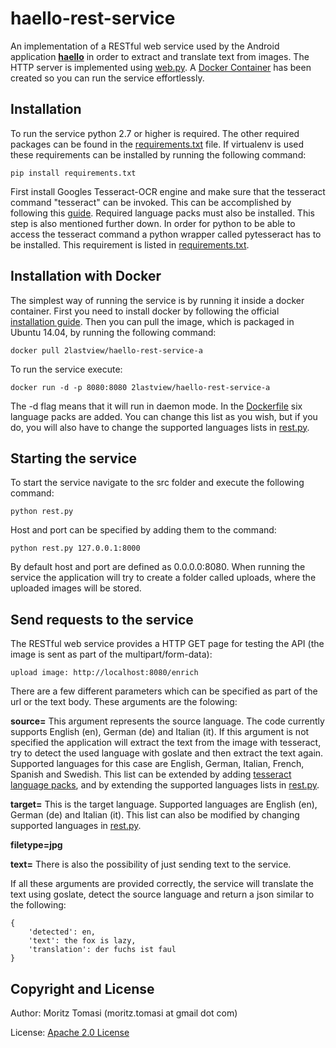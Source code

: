 haello-rest-service
===================

An implementation of a RESTful web service used by the Android application [**haello**](https://github.com/2lastview/haello-Android-Application)
in order to extract and translate text from images. The HTTP server is implemented using [web.py](http://webpy.org/). A [Docker Container](https://registry.hub.docker.com/u/2lastview/haello-rest-service/)
has been created so you can run the service effortlessly.

## Installation

To run the service python 2.7 or higher is required. The other required packages can be found in the [requirements.txt](https://github.com/2lastview/haello-Rest-Service/blob/master/requirements.txt)
file. If virtualenv is used these requirements can be installed by running the following command:

    pip install requirements.txt

First install Googles Tesseract-OCR engine and make sure that the tesseract command "tesseract" can be invoked.
This can be accomplished by following this [guide](https://code.google.com/p/tesseract-ocr/wiki/ReadMe). Required language
packs must also be installed. This step is also mentioned further down. In order for python to be able to
access the tesseract command a python wrapper called pytesseract has to be installed. This requirement is listed in
[requirements.txt](https://github.com/2lastview/haello-Rest-Service/blob/master/requirements.txt).

## Installation with Docker

The simplest way of running the service is by running it inside a docker container. First you need to install docker
by following the official [installation guide](https://docs.docker.com/installation/#installation). Then you can pull
the image, which is packaged in Ubuntu 14.04, by running the following command:

    docker pull 2lastview/haello-rest-service-a

To run the service execute:

    docker run -d -p 8080:8080 2lastview/haello-rest-service-a

The -d flag means that it will run in daemon mode. In the [Dockerfile](https://github.com/2lastview/haello-Rest-Service/blob/master/Dockerfile)
six language packs are added. You can change this list as you wish, but if you do, you will also have to change the supported
languages lists in [rest.py](https://github.com/2lastview/haello-Rest-Service/blob/master/src/rest.py).

## Starting the service

To start the service navigate to the src folder and execute the following command:

    python rest.py

Host and port can be specified by adding them to the command:

    python rest.py 127.0.0.1:8000

By default host and port are defined as 0.0.0.0:8080. When running the service the application will try to create a
folder called uploads, where the uploaded images will be stored.

## Send requests to the service

The RESTful web service provides a HTTP GET page for testing the API (the image is sent as part of the multipart/form-data):

    upload image: http://localhost:8080/enrich

There are a few different parameters which can be specified as part of the url or the text body. These arguments
are the folowing:

**source=**
This argument represents the source language. The code currently supports English (en), German (de) and Italian (it).
If this argument is not specified the application will extract the text from the image with tesseract, try to detect
the used language with goslate and then extract the text again. Supported languages for this case are English,
German, Italian, French, Spanish and Swedish. This list can be extended by adding [tesseract language packs](https://code.google.com/p/tesseract-ocr/downloads/list),
and by extending the supported languages lists in [rest.py](https://github.com/2lastview/haello-Rest-Service/blob/master/src/rest.py).

**target=**
This is the target language. Supported languages are English (en), German (de) and Italian (it). This list can also be modified
by changing supported languages in [rest.py](https://github.com/2lastview/haello-Rest-Service/blob/master/src/rest.py).

**filetype=jpg**

**text=**
There is also the possibility of just sending text to the service.

If all these arguments are provided correctly, the service will translate the text using goslate, detect the source language
and return a json similar to the following:

    {
        'detected': en,
        'text': the fox is lazy,
        'translation': der fuchs ist faul
    }

## Copyright and License

Author: Moritz Tomasi (moritz.tomasi at gmail dot com)

License: [Apache 2.0 License](https://github.com/2lastview/haello-Rest-Service/blob/master/LICENSE)
